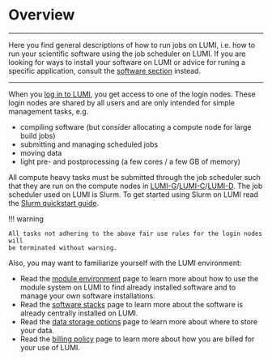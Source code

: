 # Overview

[software-overview]: ../software/index.md
[firststeps-loggingin]: ../firststeps/loggingin.md
[lumi-c]: ../hardware/lumic.md
[lumi-g]: ../hardware/lumig.md
[lumi-d]: ../hardware/lumid.md
[slurm-quickstart]: ../runjobs/scheduled-jobs/slurm-quickstart.md
[module-environment]: ../runjobs/lumi_env/Lmod_modules.md
[software-stacks]: ../runjobs/lumi_env/softwarestacks.md
[data-storage-options]: ../storage/index.md
[billing-policy]: ../runjobs/lumi_env/billing.md

---
Here you find general descriptions of how to run jobs on LUMI, i.e. how to run
your scientific software using the job scheduler on LUMI. If you are looking
for ways to install your software on LUMI or advice for runing a specific
application, consult the [software section][software-overview] instead.

---

When you [log in to LUMI][firststeps-loggingin], you get access to one of the
login nodes. These login nodes are shared by all users and are only intended
for simple management tasks, e.g.

- compiling software (but consider allocating a compute node for large build
  jobs)
- submitting and managing scheduled jobs
- moving data
- light pre- and postprocessing (a few cores / a few GB of memory)

All compute heavy tasks must be submitted through the job scheduler such that
they are run on the compute nodes in
[LUMI-G][lumi-g]/[LUMI-C][lumi-c]/[LUMI-D][lumi-d]. The job scheduler used on
LUMI is Slurm. To get started using Slurm on LUMI read the [Slurm quickstart
guide][slurm-quickstart].

!!! warning

    All tasks not adhering to the above fair use rules for the login nodes will
    be terminated without warning.

Also, you may want to familiarize yourself with the LUMI environment:

- Read the [module environment][module-environment] page to learn more about
how to use the module system on LUMI to find already installed software and to
manage your own software installations.
- Read the [software stacks][software-stacks] page to learn more about the
  software is already centrally installed on LUMI.
- Read the [data storage options][data-storage-options] page to learn more
  about where to store your data.
- Read the [billing policy][billing-policy] page to learn more about how you
  are billed for your use of LUMI.
